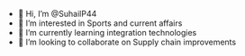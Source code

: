 - 👋 Hi, I’m @SuhailP44
- 👀 I’m interested in Sports and current affairs
- 🌱 I’m currently learning integration technologies
- 💞️ I’m looking to collaborate on Supply chain improvements

<!---
SuhailP44/SuhailP44 is a ✨ special ✨ repository because its `README.md` (this file) appears on your GitHub profile.
You can click the Preview link to take a look at your changes.
--->
